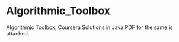 # Algorithmic_Toolbox
Algorithmic Toolbox, Coursera Solutions in Java
PDF for the same is attached.
